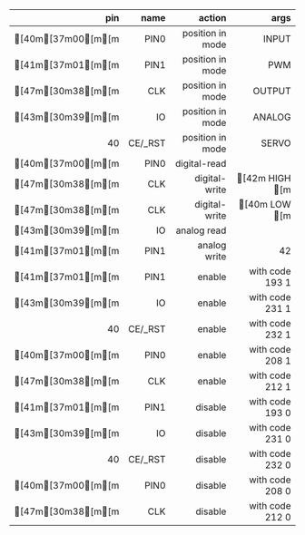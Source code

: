 | pin | name | action | args |
| --: | --: | --: | --: |
| [40m[37m00[m[m | PIN0 | position in mode | INPUT |
| [41m[37m01[m[m | PIN1 | position in mode | PWM |
| [47m[30m38[m[m | CLK | position in mode | OUTPUT |
| [43m[30m39[m[m | IO | position in mode | ANALOG |
| 40 | CE/_RST | position in mode | SERVO |
| [40m[37m00[m[m | PIN0 | digital-read |  |
| [47m[30m38[m[m | CLK | digital-write | [42m HIGH [m |
| [47m[30m38[m[m | CLK | digital-write | [40m LOW [m |
| [43m[30m39[m[m | IO | analog read |  |
| [41m[37m01[m[m | PIN1 | analog write | 42 |
| [41m[37m01[m[m | PIN1 | enable | with code 193 1 |
| [43m[30m39[m[m | IO | enable | with code 231 1 |
| 40 | CE/_RST | enable | with code 232 1 |
| [40m[37m00[m[m | PIN0 | enable | with code 208 1 |
| [47m[30m38[m[m | CLK | enable | with code 212 1 |
| [41m[37m01[m[m | PIN1 | disable | with code 193 0 |
| [43m[30m39[m[m | IO | disable | with code 231 0 |
| 40 | CE/_RST | disable | with code 232 0 |
| [40m[37m00[m[m | PIN0 | disable | with code 208 0 |
| [47m[30m38[m[m | CLK | disable | with code 212 0 |
